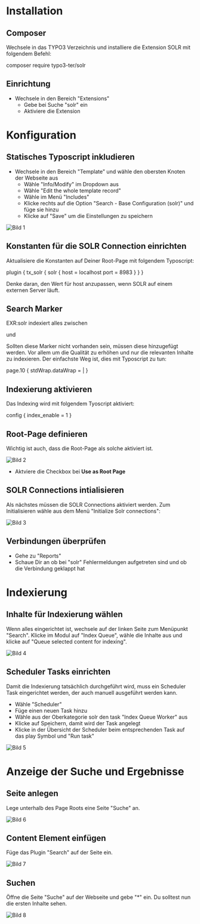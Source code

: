 # Installation

## Composer

Wechsele in das TYPO3 Verzeichnis und installiere die Extension SOLR mit folgendem Befehl:
<div lang="bash">
composer require typo3-ter/solr
</div>

## Einrichtung

* Wechsele in den Bereich "Extensions"
    * Gebe bei Suche "solr" ein
    * Aktiviere die Extension  

# Konfiguration

## Statisches Typoscript inkludieren

* Wechsele in den Bereich "Template" und wähle den obersten Knoten der Webseite aus
    * Wähle "Info/Modify" im Dropdown aus
    * Wähle "Edit the whole template record"
    * Wähle im Menü "Includes"
    * Klicke rechts auf die Option "Search - Base Configuration (solr)" und füge sie hinzu
    * Klicke auf "Save" um die Einstellungen zu speichern
    
![Bild 1](images/static_typoscript.png) 

## Konstanten für die SOLR Connection einrichten

Aktualisiere die Konstanten auf Deiner Root-Page mit folgendem Typoscript:

<div lang="typoscript">
plugin {
    tx_solr {
        solr {
            host = localhost
            port = 8983
        }
    }
}
</div>

Denke daran, den Wert für host anzupassen, wenn SOLR auf einem externen Server läuft.

## Search Marker

EXR:solr indexiert alles zwischen 

<div lang="html5">
<!-- TYPO3SEARCH_begin --> und <!-- TYPO3SEARCH_end -->
</div>

Sollten diese Marker nicht vorhanden sein, müssen diese hinzugefügt werden. Vor allem um die Qualität zu erhöhen und nur die relevanten Inhalte zu indexieren.
Der einfachste Weg ist, dies mit Typoscript zu tun:

<div lang="typoscript">
page.10 {
    stdWrap.dataWrap = <!--TYPO3SEARCH_begin-->|<!--TYPO3SEARCH_end-->
}
</div>

## Indexierung aktivieren

Das Indexing wird mit folgendem Tyoscript aktiviert:

<div lang="typoscript">
config {
    index_enable = 1
}
</div>

## Root-Page definieren

Wichtig ist auch, dass die Root-Page als solche aktiviert ist.

![Bild 2](images/root_page.png) 

* Aktviere die Checkbox bei **Use as Root Page**

## SOLR Connections intialisieren

Als nächstes müssen die SOLR Connections aktiviert werden. Zum Initialisieren wähle aus dem Menü "Initialize Solr connections":

![Bild 3](images/solr_connection.png)

## Verbindungen überprüfen

* Gehe zu "Reports"
* Schaue Dir an ob bei "solr" Fehlermeldungen aufgetreten sind und ob die Verbindung geklappt hat

# Indexierung

## Inhalte für Indexierung wählen

Wenn alles eingerichtet ist, wechsele auf der linken Seite zum Menüpunkt "Search". Klicke im Modul auf "Index Queue", wähle die Inhalte aus und klicke auf "Queue selected content for indexing".

![Bild 4](images/queue.png)

## Scheduler Tasks einrichten

Damit die Indexierung tatsächlich durchgeführt wird, muss ein Scheduler Task eingerichtet werden, der auch manuell ausgeführt werden kann.

* Wähle "Scheduler"
* Füge einen neuen Task hinzu
* Wähle aus der Oberkategorie solr den task "Index Queue Worker" aus
* Klicke auf Speichern, damit wird der Task angelegt
* Klicke in der Übersicht der Scheduler beim entsprechenden Task auf das play Symbol und "Run task"

![Bild 5](images/scheduler.png)

# Anzeige der Suche und Ergebnisse

## Seite anlegen

Lege unterhalb des Page Roots eine Seite "Suche" an.

![Bild 6](images/searchpage.png)

## Content Element einfügen

Füge das Plugin "Search" auf der Seite ein.

![Bild 7](images/add_plugin.png)

## Suchen

Öffne die Seite "Suche" auf der Webseite und gebe "*" ein. Du solltest nun die ersten Inhalte sehen.

![Bild 8](images/searchresults.png)